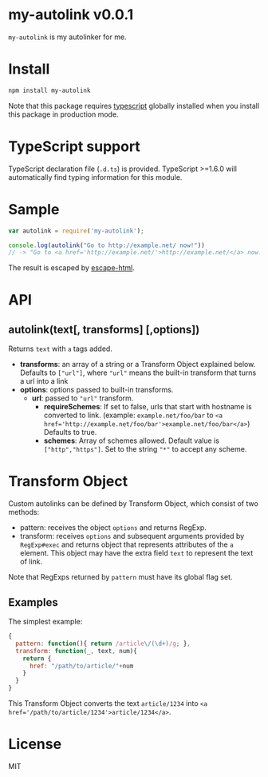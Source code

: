 # my-autolink v0.0.1

`my-autolink` is my autolinker for me.

# Install
```sh
npm install my-autolink
```

Note that this package requires [typescript](https://github.com/Microsoft/TypeScript) globally installed when you install this package in production mode.

# TypeScript support
TypeScript declaration file (`.d.ts`) is provided. TypeScript >=1.6.0 will automatically find typing information for this module.

# Sample
```js
var autolink = require('my-autolink');

console.log(autolink("Go to http://example.net/ now!"))
// -> "Go to <a href='http://example.net/'>http://example.net/</a> now!"
```

The result is escaped by [escape-html](https://github.com/component/escape-html).

# API
## autolink(text[, transforms] [,options])

Returns `text` with `a` tags added.

* **transforms**: an array of a string or a Transform Object explained below. Defaults to `["url"]`, where `"url"` means the built-in transform that turns a url into a link
* **options**: options passed to built-in transforms.
    * **url**: passed to `"url"` transform.
        * **requireSchemes**: If set to false, urls that start with hostname is converted to link. (example: `example.net/foo/bar` to `<a href='http://example.net/foo/bar'>example.net/foo/bar</a>`) Defaults to true.
        * **schemes**: Array of schemes allowed. Default value is `["http","https"]`. Set to the string `"*"` to accept any scheme.

# Transform Object
Custom autolinks can be defined by Transform Object, which consist of two methods:
* pattern: receives the object `options` and returns RegExp.
* transform: receives `options` and subsequent arguments provided by `RegExp#exec` and returns object that represents attributes of the `a` element. This object may have the extra field `text` to represent the text of link.

Note that RegExps returned by `pattern` must have its global flag set.

## Examples
The simplest example:

```js
{
  pattern: function(){ return /article\/(\d+)/g; },
  transform: function(_, text, num){
    return {
      href: "/path/to/article/"+num
    }
  }
}
```

This Transform Object converts the text `article/1234` into `<a href='/path/to/article/1234'>article/1234</a>`.

# License
MIT
